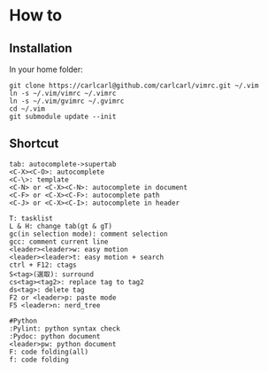 # How to #

## Installation ##
In your home folder:

	git clone https://carlcarl@github.com/carlcarl/vimrc.git ~/.vim
	ln -s ~/.vim/vimrc ~/.vimrc
	ln -s ~/.vim/gvimrc ~/.gvimrc
	cd ~/.vim
	git submodule update --init

## Shortcut ##

	tab: autocomplete->supertab
	<C-X><C-O>: autocomplete
	<C-\>: template
	<C-N> or <C-X><C-N>: autocomplete in document
	<C-F> or <C-X><C-F>: autocomplete path
	<C-J> or <C-X><C-I>: autocomplete in header

	T: tasklist
	L & H: change tab(gt & gT)
	gc(in selection mode): comment selection
	gcc: comment current line
	<leader><leader>w: easy motion
	<leader><leader>t: easy motion + search
	ctrl + F12: ctags
	S<tag>(選取): surround
	cs<tag><tag2>: replace tag to tag2
	ds<tag>: delete tag
	F2 or <leader>p: paste mode
	F5 <leader>n: nerd_tree

	#Python
	:Pylint: python syntax check
	:Pydoc: python document
	<leader>pw: python document
	F: code folding(all)
	f: code folding

